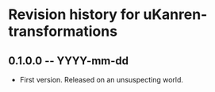 # Revision history for uKanren-transformations

## 0.1.0.0  -- YYYY-mm-dd

* First version. Released on an unsuspecting world.
